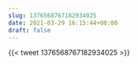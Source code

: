 ```yaml
---
slug: 1376568767182934025
date: 2021-03-29 16:15:44+00:00
draft: false
---
```


{{< tweet 1376568767182934025 >}}
